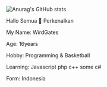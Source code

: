![Anurag's GitHub stats](https://github-readme-stats.vercel.app/api?username=bot-codes&show_icons=true&theme=radical)

Hallo Semua 👋 Perkenalkan 

My Name: WirdGates

Age: 16years

Hobby: Programming & Basketball

Learning: Javascript php c++ some c#

Form: Indonesia
